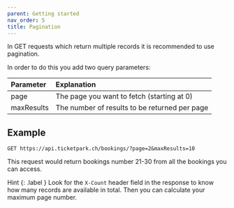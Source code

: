 ```yaml
---
parent: Getting started
nav_order: 5
title: Pagination
---
```

In GET requests which return multiple records it is recommended to use pagination.

In order to do this you add two query parameters:

|Parameter|Explanation|
|:--------|:----------|
|page|The page you want to fetch (starting at 0)|
|maxResults|The number of results to be returned per page|

## Example

```
GET https://api.ticketpark.ch/bookings/?page=2&maxResults=10
```

This request would return bookings number 21-30 from all the bookings you can access.

Hint
{: .label }
Look for the `X-Count`  header field in the response to know how many records are available in total. Then you can calculate your maximum page number.